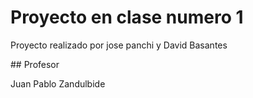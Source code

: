# Proyecto en clase numero 1
<p>Proyecto realizado por jose panchi y David Basantes</p>
## Profesor
<p>Juan Pablo Zandulbide </p>